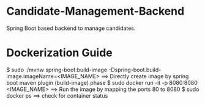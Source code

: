 # Candidate-Management-Backend
Spring Boot based backend to manage candidates.




# Dockerization Guide

$ sudo ./mvnw spring-boot:build-image -Dspring-boot.build-image.imageName=<IMAGE_NAME>
   ==> Directly create image by spring boot maven plugin (build-image) phase
$ sudo docker run -it -p 8080:8080 <IMAGE_NAME>
   ==> Run the image by mapping the ports 80 to 8080
$ sudo docker ps
   ==> check for container status
